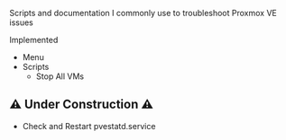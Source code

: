 Scripts and documentation I commonly use to troubleshoot Proxmox VE issues

Implemented
- Menu
- Scripts
  - Stop All VMs

⚠️ Under Construction ⚠️
---
- Check and Restart pvestatd.service
